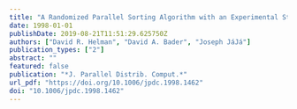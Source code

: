 ```yaml
---
title: "A Randomized Parallel Sorting Algorithm with an Experimental Study"
date: 1998-01-01
publishDate: 2019-08-21T11:51:29.625750Z
authors: ["David R. Helman", "David A. Bader", "Joseph JáJá"]
publication_types: ["2"]
abstract: ""
featured: false
publication: "*J. Parallel Distrib. Comput.*"
url_pdf: "https://doi.org/10.1006/jpdc.1998.1462"
doi: "10.1006/jpdc.1998.1462"
---
```


